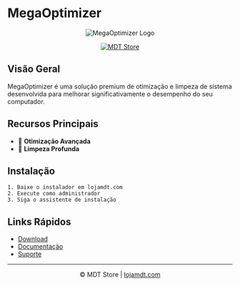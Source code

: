 # MegaOptimizer

<p align="center">
  <img src="/api/placeholder/200/200" alt="MegaOptimizer Logo"/>
</p>

<p align="center">
  <a href="https://lojamdt.com">
    <img src="/api/placeholder/120/40" alt="MDT Store"/>
  </a>
</p>

## Visão Geral

MegaOptimizer é uma solução premium de otimização e limpeza de sistema desenvolvida para melhorar significativamente o desempenho do seu computador.

## Recursos Principais

- 🚀 **Otimização Avançada**
- 🧹 **Limpeza Profunda**

## Instalação

```
1. Baixe o instalador em lojamdt.com
2. Execute como administrador
3. Siga o assistente de instalação
```

## Links Rápidos

- [Download](https://lojamdt.com/produto/mega-optimizer-software-de-otimizacao-para-computadores/?ref=12&cmp=MegaOptimizer)
- [Documentação](https://lojamdt.com/produto/mega-optimizer-software-de-otimizacao-para-computadores/?ref=12&cmp=MegaOptimizer)
- [Suporte](https://lojamdt.com/contato/)

---

<p align="center">
© MDT Store | <a href="https://lojamdt.com">lojamdt.com</a>
</p>
